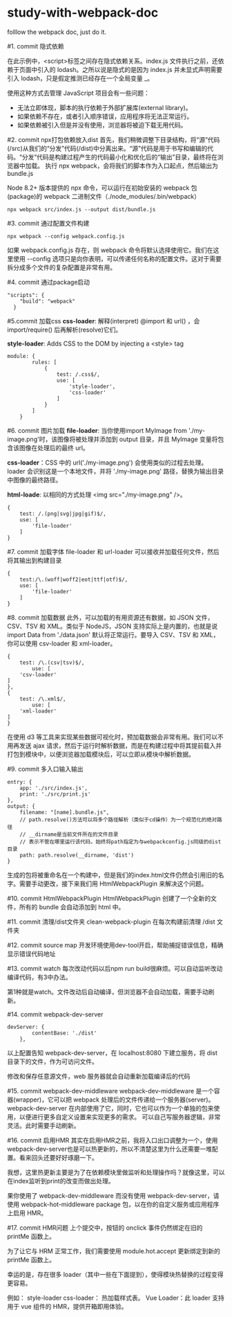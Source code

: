 # study-with-webpack-doc
folllow the webpack doc, just do it. 


#1. commit 隐式依赖

在此示例中，\<script>标签之间存在隐式依赖关系。index.js 文件执行之前，还依赖于页面中引入的 lodash。之所以说是隐式的是因为 index.js 并未显式声明需要引入 lodash，只是假定推测已经存在一个全局变量 _。

使用这种方式去管理 JavaScript 项目会有一些问题：

* 无法立即体现，脚本的执行依赖于外部扩展库(external library)。
* 如果依赖不存在，或者引入顺序错误，应用程序将无法正常运行。
* 如果依赖被引入但是并没有使用，浏览器将被迫下载无用代码。

#2. commit npx打包依赖放入dist
首先，我们稍微调整下目录结构，将“源”代码(/src)从我们的“分发”代码(/dist)中分离出来。“源”代码是用于书写和编辑的代码。“分发”代码是构建过程产生的代码最小化和优化后的“输出”目录，最终将在浏览器中加载。
执行 npx webpack，会将我们的脚本作为入口起点，然后输出为 bundle.js

Node 8.2+ 版本提供的 npx 命令，可以运行在初始安装的 webpack 包(package)的 webpack 二进制文件（./node_modules/.bin/webpack）
```
npx webpack src/index.js --output dist/bundle.js
```

#3. commit 通过配置文件构建
```
npx webpack --config webpack.config.js
```
如果 webpack.config.js 存在，则 webpack 命令将默认选择使用它。我们在这里使用 --config 选项只是向你表明，可以传递任何名称的配置文件。这对于需要拆分成多个文件的复杂配置是非常有用。

#4. commit 通过package启动
```
"scripts": {
    "build": "webpack"
  }
```

#5.commit 加载css
**css-loader**: 解释(interpret) @import 和 url() ，会 import/require() 后再解析(resolve)它们。

**style-loader**: Adds CSS to the DOM by injecting a \<style> tag

```
module: {
        rules: [
            {
                test: /.css$/,
                use: [
                    'style-loader',
                    'css-loader'
                ]
            }
        ]
    }
```

#6. commit 图片加载
**file-loader**: 当你使用import MyImage from './my-image.png'时，该图像将被处理并添加到 output 目录，并且 MyImage 变量将包含该图像在处理后的最终 url。

**css-loader**：CSS 中的 url('./my-image.png') 会使用类似的过程去处理。loader 会识别这是一个本地文件，并将 './my-image.png' 路径，替换为输出目录中图像的最终路径。

**html-loade**: 以相同的方式处理 \<img src="./my-image.png" />。

```
{
    test: /.(png|svg|jpg|gif)$/,
    use: [
        'file-loader'
    ]
}
```

#7. commit 加载字体
file-loader 和 url-loader 可以接收并加载任何文件，然后将其输出到构建目录
```
{
    test:/\.(woff|woff2|eot|ttf|otf)$/,
    use: [
        'file-loader'
    ]
}
```

#8. commit 加载数据
此外，可以加载的有用资源还有数据，如 JSON 文件，CSV、TSV 和 XML。类似于 NodeJS，JSON 支持实际上是内置的，也就是说 import Data from './data.json' 默认将正常运行。要导入 CSV、TSV 和 XML，你可以使用 csv-loader 和 xml-loader。
```
{
    test: /\.(csv|tsv)$/,
        use: [
    'csv-loader'
]
},
{
    test: /\.xml$/,
        use: [
    'xml-loader'
]
}
```
在使用 d3 等工具来实现某些数据可视化时，预加载数据会非常有用。我们可以不用再发送 ajax 请求，然后于运行时解析数据，而是在构建过程中将其提前载入并打包到模块中，以便浏览器加载模块后，可以立即从模块中解析数据。

#9. commit 多入口输入输出
```
entry: {
    app: './src/index.js',
    print: './src/print.js'
},
output: {
    filename: "[name].bundle.js",
    // path.resolve()方法可以将多个路径解析（类似于cd操作）为一个规范化的绝对路径
    // __dirname是当前文件所在的文件目录
    // 表示不管在哪里运行该代码，始终将path指定为与webpackconfig.js同级的dist目录
    path: path.resolve(__dirname, 'dist')
}
```
生成的包将被重命名在一个构建中，但是我们的index.html文件仍然会引用旧的名字。需要手动更改，接下来我们用 HtmlWebpackPlugin 来解决这个问题。

#10. commit HtmlWebpackPlugin
HtmlWebpackPlugin 创建了一个全新的文件，所有的 bundle 会自动添加到 html 中。

#11. commit 清理/dist文件夹
clean-webpack-plugin 在每次构建前清理 /dist 文件夹

#12. commit source map
开发环境使用dev-tool开启，帮助捕捉错误信息，精确显示错误代码地址

#13. commit watch
每次改动代码以后npm run build很麻烦。可以自动监听改动编译代码，有3中办法。

第1种就是watch。文件改动后自动编译，但浏览器不会自动加载，需要手动刷新。

#14. commit webpack-dev-server
```
devServer: {
        contentBase: './dist'
    },
```
以上配置告知 webpack-dev-server，在 localhost:8080 下建立服务，将 dist 目录下的文件，作为可访问文件。

修改和保存任意源文件，web 服务器就会自动重新加载编译后的代码

#15. commit webpack-dev-middleware
webpack-dev-middleware 是一个容器(wrapper)，它可以把 webpack 处理后的文件传递给一个服务器(server)。
webpack-dev-server 在内部使用了它，同时，它也可以作为一个单独的包来使用，以便进行更多自定义设置来实现更多的需求。
可以自己写服务器逻辑，非常灵活。此时需要手动刷新。

#16. commit 启用HMR
其实在启用HMR之前，我将入口出口调整为一个，使用webpack-dev-server也是可以热更新的，所以不清楚这里为什么还需要一堆配置。看来回头还要好好琢磨一下。

我想，这里热更新主要是为了在依赖模块里做监听和处理操作吗？就像这里，可以在index监听到print的改变而做出处理。

果你使用了 webpack-dev-middleware 而没有使用 webpack-dev-server，请使用 webpack-hot-middleware package 包，以在你的自定义服务或应用程序上启用 HMR。

#17. commit HMR问题
上个提交中，按钮的 onclick 事件仍然绑定在旧的 printMe 函数上。

为了让它与 HRM 正常工作，我们需要使用 module.hot.accept 更新绑定到新的 printMe 函数上。

幸运的是，存在很多 loader（其中一些在下面提到），使得模块热替换的过程变得更容易。

例如：
style-loader css-loader： 热加载样式表。
Vue Loader：此 loader 支持用于 vue 组件的 HMR，提供开箱即用体验。